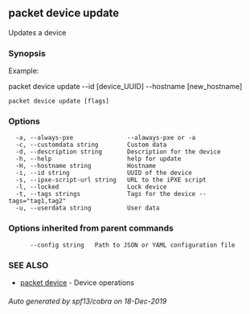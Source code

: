 ## packet device update

Updates a device

### Synopsis

Example:

packet device update --id [device_UUID] --hostname [new_hostname]



```
packet device update [flags]
```

### Options

```
  -a, --always-pxe               --alaways-pxe or -a
  -c, --customdata string        Custom data
  -d, --description string       Description for the device
  -h, --help                     help for update
  -H, --hostname string          Hostname
  -i, --id string                UUID of the device
  -s, --ipxe-script-url string   URL to the iPXE script
  -l, --locked                   Lock device
  -t, --tags strings             Tags for the device --tags="tag1,tag2"
  -u, --userdata string          User data
```

### Options inherited from parent commands

```
      --config string   Path to JSON or YAML configuration file
```

### SEE ALSO

* [packet device](packet_device.md)	 - Device operations

###### Auto generated by spf13/cobra on 18-Dec-2019
